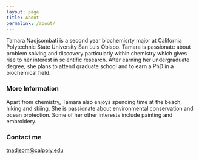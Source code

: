 ```yaml
---
layout: page
title: About
permalink: /about/
---
```


Tamara Nadjsombati is a second year biochemisrty major at California Polytechnic State University San Luis Obispo. Tamara is passionate about problem solving and discovery particularly within chemistry which gives rise to her interest in scientific research. After earning her undergraduate degree, she plans to attend graduate school and to earn a PhD in a biochemical field. 

### More Information

Apart from chemistry, Tamara also enjoys spending time at the beach, hiking and skiing. She is passionate about environmental conservation and ocean protection. Some of her other interests include painting and embroidery. 

### Contact me

[tnadjsom@calpoly.edu](mailto:tnadjsom@calpoly.edu)

